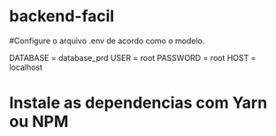 # backend-facil

#Configure o arquivo .env de acordo como o modelo.

DATABASE = database_prd
USER = root
PASSWORD = root
HOST = localhost

# Instale as dependencias com Yarn ou NPM

